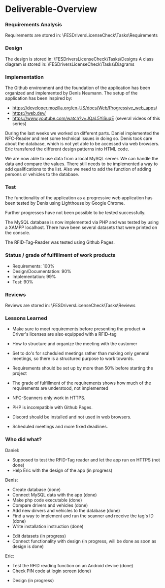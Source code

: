 # Deliverable-Overview

### Requirements Analysis

Requirements are stored in: \FESDriversLicenseCheck\Tasks\Requirements

### Design

The design is stored in: \FESDriversLicenseCheck\Tasks\Designs
A class diagram is stored in: \FESDriversLicenseCheck\Tasks\Diagrams

### Implementation

The Github environment and the foundation of the application has been organized
and implemented by Denis Neumann.
The setup of the application has been inspired by:
- https://developer.mozilla.org/en-US/docs/Web/Progressive_web_apps/
- https://web.dev/
- https://www.youtube.com/watch?v=JQaL5YiSuqE (several videos of this series)

During the last weeks we worked on different parts.
Daniel implemented the NFC-Reader and met some technical issues in doing so.
Denis took care about the database, which is not yet able to be accessed via web browsers.
Eric transfered the different design patterns into HTML code.

We are now able to use data from a local MySQL server. We can handle the data
and compare the values.
There still needs to be implemented a way to add qualifications to the list.
Also we need to add the function of adding persons or vehicles to the database.

### Test

The functionality of the application as a progressive web application has been
tested by Denis using Lighthouse by Google Chrome.

Further progresses have not been possible to be tested successfully.

The MySQL database is now implemented via PHP and was tested by using a XAMPP
localhost. There have been several datasets that were printed on the console.

The RFID-Tag-Reader was tested using Github Pages.

### Status / grade of fulfillment of work products

- Requirements: 100%
- Design/Documentation: 90%
- Implementation: 99%
- Test: 90%

### Reviews

Reviews are stored in: \FESDriversLicenseCheck\Tasks\Reviews

### Lessons Learned

- Make sure to meet requirements before presenting the product
  => Driver's licenses are also equipped with a RFID-tag
- How to structure and organize the meeting with the customer
- Set to do's for scheduled meetings rather than making only general meetings, so there is a structured purpose to work towards.

- Requirements should be set up by more than 50% before starting the project
- The grade of fulfillment of the requirements shows how much of the requirements are understood, not implemented

- NFC-Scanners only work in HTTPS.
- PHP is incompatible with Github Pages.
- Discord should be installed and not used in web browsers.
- Scheduled meetings and more fixed deadlines.

### Who did what?

Daniel:
-  Supposed to test the RFID-Tag reader and let the app run on HTTPS (not done)
-  Help Eric with the design of the app (in progress)

Denis:
+   Create database (done)
+   Connect MySQL data with the app (done)
+   Make php code executable (done)
+   Compare drivers and vehicles (done)
+   Add new dirvers and vehicles to the database (done)
+   Find a way to implement and run the scanner and receive the tag's ID (done)
+   Write installation instruction (done)
-   Edit datasets (in progress)
-   Connect functionality with design (in progress, will be done as soon as design is done)

Eric:
+   Test the RFID reading function on an Android device (done)
+   Check PIN code at login screen (done)
-   Design (in progress)
